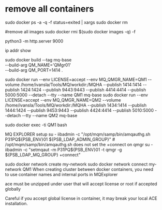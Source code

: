 # remove all containers
sudo docker ps -a -q -f status=exited | xargs sudo docker rm

#remove all images
sudo docker rmi $(sudo docker images -q) -f

python3 -m http.server 9000

ip addr show


sudo docker build --tag mq-base \
--build-arg QM_NAME='QMgr01' \
--build-arg QM_PORT=1414 .


sudo docker run --env LICENSE=accept --env MQ_QMGR_NAME=QM1 --volume /home/ivansla/Tools/MQ/workdir:/MQHA --publish 1414:1414 --publish 1424:1424 --publish 9443:9443 --publish 4414:4414 --publish 5000:5000 --detach --tty --name QM1 mq-base
sudo docker run --env LICENSE=accept --env MQ_QMGR_NAME=QM2 --volume /home/ivansla/Tools/MQ/workdir:/MQHA --publish 1434:1414 --publish 1444:1424 --publish 9453:9443 --publish 4424:4414 --publish 5010:5000 --detach --tty --name QM2 mq-base

sudo docker exec -ti QM1 bash


MQ EXPLORER setup
    su - iibadmin -c "/opt/mqm/samp/bin/amqauthg.sh P31PQ${PSB_ENV}01 ${PSB_LDAP_ADMIN_GROUP}"
    # /opt/mqm/samp/bin/amqauthg.sh does not set the +connect on qmgr
    su - iibadmin -c "setmqaut -m P31PQ${PSB_ENV}01 -t qmgr -g ${PSB_LDAP_MQ_GROUP} +connect"



sudo docker network create my-network
sudo docker network connect my-network QM1
When creating cluster between docker containers, you need to use container names and internal ports in MQExplorer


ace must be unzipped under user that will accept license or root if accepted globally

Careful if you accept global license in container, it may break your local ACE installation.